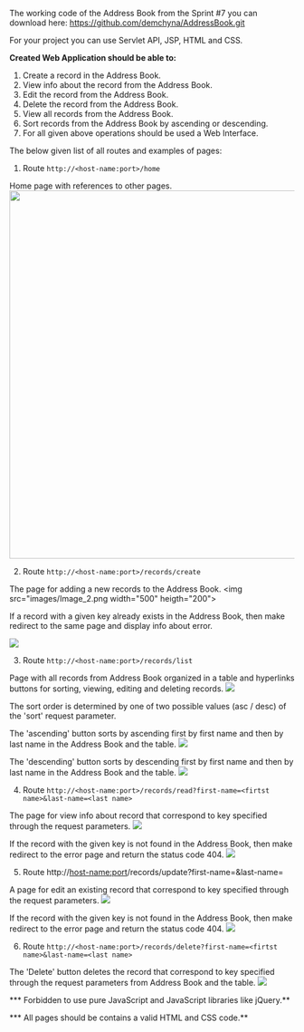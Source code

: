 The working code of the Address Book from the Sprint #7 you can download here: https://github.com/demchyna/AddressBook.git

For your project you can use Servlet API, JSP, HTML and CSS.

**Created Web Application should be able to:**

1. Create a record in the Address Book.
2. View info about the record from the Address Book.
3. Edit the record from the Address Book.
4. Delete the record from the Address Book.
5. View all records from the Address Book.
6. Sort records from the Address Book by ascending or descending.
7. For all given above operations should be used a Web Interface.

The below given list of all routes and examples of pages:

1. Route `http://<host-name:port>/home`

Home page with references to other pages.
<img src="images/Image_1.png" width="650" heigth="280">

2. Route `http://<host-name:port>/records/create`

The page for adding a new records to the Address Book.
<img src="images/Image_2.png width="500" heigth="200">

If a record with a given key already exists in the Address Book, then make redirect to the same page and display info about error.

<img src="images/Image_3.png">

3. Route `http://<host-name:port>/records/list`

Page with all records from Address Book organized in a table and hyperlinks buttons for sorting, viewing, editing and deleting records.
<img src="images/Image_4.png">

The sort order is determined by one of two possible values (asc / desc) of the 'sort' request parameter.

The 'ascending' button sorts by ascending first by first name and then by last name in the Address Book and the table.
<img src="images/Image_5.png">

The 'descending' button sorts by descending first by first name and then by last name in the Address Book and the table.
<img src="images/Image_6.png">

4. Route `http://<host-name:port>/records/read?first-name=<firtst name>&last-name=<last name>`

The page for view info about record that correspond to key specified through the request parameters.
<img src="images/Image_7.png">

If the record with the given key is not found in the Address Book, then make redirect to the error page and return the status code 404.
<img src="images/Image_8.png">

5. Route http://<host-name:port>/records/update?first-name=<firtst name>&last-name=<last name>

A page for edit an existing record that correspond to key specified through the request parameters.
<img src="images/Image_9.png">

If the record with the given key is not found in the Address Book, then make redirect to the error page and return the status code 404.
<img src="images/Image_10.png">

6. Route `http://<host-name:port>/records/delete?first-name=<firtst name>&last-name=<last name>`

The 'Delete' button deletes the record that correspond to key specified through the request parameters from Address Book and the table.
<img src="images/Image_11.png">

*** Forbidden to use pure JavaScript and JavaScript libraries like jQuery.**

*** All pages should be contains a valid HTML and CSS code.**
